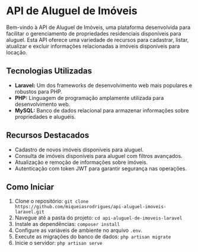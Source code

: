 # API de Aluguel de Imóveis

Bem-vindo à API de Aluguel de Imóveis, uma plataforma desenvolvida para facilitar o gerenciamento de propriedades residenciais disponíveis para aluguel. Esta API oferece uma variedade de recursos para cadastrar, listar, atualizar e excluir informações relacionadas a imóveis disponíveis para locação.

## Tecnologias Utilizadas

- **Laravel:** Um dos frameworks de desenvolvimento web mais populares e robustos para PHP.
- **PHP:** Linguagem de programação amplamente utilizada para desenvolvimento web.
- **MySQL:** Banco de dados relacional para armazenar informações sobre propriedades e aluguéis.

## Recursos Destacados

- Cadastro de novos imóveis disponíveis para aluguel.
- Consulta de imóveis disponíveis para aluguel com filtros avançados.
- Atualização e remoção de informações sobre imóveis.
- Autenticação com token JWT para garantir segurança nas operações.

## Como Iniciar

1. Clone o repositório: `git clone https://github.com/miqueiasrodrigues/api-aluguel-imoveis-laravel.git`
2. Navegue até a pasta do projeto: `cd api-aluguel-de-imoveis-laravel`
3. Instale as dependências: `composer install`
4. Configure as variáveis de ambiente no arquivo `.env`.
5. Execute as migrações do banco de dados: `php artisan migrate`
6. Inicie o servidor: `php artisan serve`

